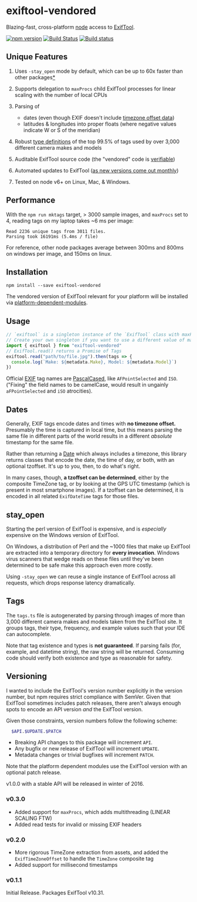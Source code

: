 # exiftool-vendored

Blazing-fast, cross-platform [node](https://nodejs.org/) access to [ExifTool](http://www.sno.phy.queensu.ca/~phil/exiftool/). 

[![npm version](https://badge.fury.io/js/exiftool-vendored.svg)](https://badge.fury.io/js/exiftool-vendored)
[![Build Status](https://travis-ci.org/mceachen/exiftool-vendored.svg?branch=master)](https://travis-ci.org/mceachen/exiftool-vendored)
[![Build status](https://ci.appveyor.com/api/projects/status/g5pfma7owvtsrrkm/branch/master?svg=true)](https://ci.appveyor.com/project/mceachen/exiftool-vendored/branch/master)

## Unique Features

1. Uses `-stay_open` mode by default, which can be up to 60x faster than other packages[*](#stay_open)

1. Supports delegation to `maxProcs` child ExifTool processes for linear scaling with the number of local CPUs

1. Parsing of 
    - dates (even though EXIF doesn't include [timezone offset data](#dates))
    - latitudes & longitudes into proper floats (where negative values indicate W or S of the meridian)

1. Robust [type definitions](#tags) of the top 99.5% of tags used by over 3,000 different camera makes and models

1. Auditable ExifTool source code (the "vendored" code is [verifiable](http://owl.phy.queensu.ca/~phil/exiftool/checksums.txt))

1. Automated updates to ExifTool ([as new versions come out monthly](http://www.sno.phy.queensu.ca/~phil/exiftool/history.html))

1. Tested on node v6+ on Linux, Mac, & Windows.

## Performance

With the `npm run mktags` target, > 3000 sample images, and `maxProcs` set to 4, reading tags on my laptop takes ~6 ms per image:

```
Read 2236 unique tags from 3011 files.
Parsing took 16191ms (5.4ms / file)
```

For reference, other node packages average between 300ms and 800ms on windows per image, and 150ms on linux.

## Installation

    npm install --save exiftool-vendored

The vendored version of ExifTool relevant for your platform will be installed via [platform-dependent-modules](https://www.npmjs.com/package/platform-dependent-modules).

## Usage

```js
// `exiftool` is a singleton instance of the `ExifTool` class with maxProcs set to 1.
// Create your own singleton if you want to use a different value of maxProcs.
import { exiftool } from "exiftool-vendored"
// ExifTool.read() returns a Promise of Tags
exiftool.read("path/to/file.jpg").then(tags => {
  console.log(`Make: ${metadata.Make}, Model: ${metadata.Model}`)
})
```

Official [EXIF](http://www.cipa.jp/std/documents/e/DC-008-2012_E.pdf) tag names are [PascalCased](https://en.wikipedia.org/wiki/PascalCase), like `AFPointSelected` and `ISO`. ("Fixing" the field names to be camelCase, would result in ungainly `aFPointSelected` and `iSO` atrocities).

## Dates

Generally, EXIF tags encode dates and times with **no timezone offset.** Presumably the time is captured in local time, but this means parsing the same file in different parts of the world results in a different *absolute* timestamp for the same file.

Rather than returning a [Date](https://developer.mozilla.org/en-US/docs/Web/JavaScript/Reference/Global_Objects/Date) which always includes a timezone, this library returns classes that encode the date, the time of day, or both, with an optional tzoffset. It's up to you, then, to do what's right.

In many cases, though, **a tzoffset can be determined**, either by the composite TimeZone tag, or by looking at the GPS UTC timestamp (which is present in most smartphone images). If a tzoffset can be determined, it is encoded in all related `ExifDateTime` tags for those files.

## stay_open

Starting the perl version of ExifTool is expensive, and is *especially* expensive on the Windows version of ExifTool. 

On Windows, a distribution of Perl and the ~1000 files that make up ExifTool are extracted into a temporary directory for **every invocation**. Windows virus scanners that wedge reads on these files until they've been determined to be safe make this approach even more costly.

Using `-stay_open` we can reuse a single instance of ExifTool across all requests, which drops response latency dramatically. 

## Tags

The `tags.ts` file is autogenerated by parsing through images of more than 3,000 different camera makes and models taken from the ExifTool site. It groups tags, their type, frequency, and example values such that your IDE can autocomplete.

Note that tag existence and types is **not guaranteed**. If parsing fails (for, example, and datetime string), the raw string will be returned. Consuming code should verify both existence and type as reasonable for safety. 

## Versioning

I wanted to include the ExifTool's version number explicitly in the version number, but npm requires strict compliance with SemVer. Given that ExifTool sometimes includes patch releases, there aren't always enough spots to encode an API version *and* the ExifTool version.

Given those constraints, version numbers follow the following scheme:
```sh
  $API.$UPDATE.$PATCH
```

* Breaking API changes to this package will increment `API`.
* Any bugfix or new release of ExifTool will increment `UPDATE`.
* Metadata changes or trivial bugfixes will increment `PATCH`.

Note that the platform dependent modules use the ExifTool version with an optional patch release.

v1.0.0 with a stable API will be released in winter of 2016.

### v0.3.0

* Added support for `maxProcs`, which adds multithreading (LINEAR SCALING FTW)
* Added read tests for invalid or missing EXIF headers

### v0.2.0

* More rigorous TimeZone extraction from assets, and added the `ExifTimeZoneOffset` to handle the `TimeZone` composite tag
* Added support for millisecond timestamps

### v0.1.1

Initial Release. Packages ExifTool v10.31.